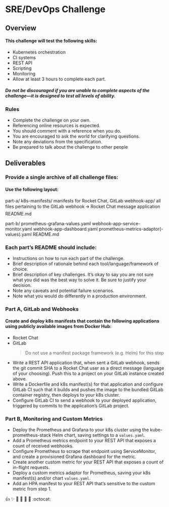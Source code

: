 # SRE/DevOps Challenge

## Overview

#### This challenge will test the following skills:
* Kubernetes orchestration
* CI systems
* REST API
* Scripting
* Monitoring
* Allow at least 3 hours to complete each part.

##### Do not be discouraged if you are unable to complete aspects of the challenge—it is designed to test all levels of ability.

### Rules
* Complete the challenge on your own. 
* Referencing online resources is expected. 
* You should comment with a reference when you do.
* You are encouraged to ask the world for clarifying questions.
* Note any deviations from the specification.
* Be prepared to talk about the challenge to other people

## Deliverables
### Provide a single archive of all challenge files:

#### Use the following layout:
part-a/
k8s-manifests/
manifests for Rocket Chat, GitLab
webhook-app/
all files pertaining to the GitLab webhook 🡪 Rocket Chat message application
README.md

part-b/
prometheus-grafana-values.yaml
webhook-app-service-monitor.yaml
webhook-app-dashboard.yaml
prometheus-metrics-adaptor(-values).yaml
README.md

### Each part’s README should include:
* Instructions on how to run each part of the challenge. 
* Brief description of rationale behind each tool/language/framework of choice.
* Brief description of key challenges. It’s okay to say you are not sure what you did was the best way to solve it. Be sure to justify your decision.
* Note any caveats and potential failure scenarios.
* Note what you would do differently in a production environment.

### Part A, GitLab and Webhooks
#### Create and deploy k8s manifests that contain the following applications using publicly available images from Docker Hub:
* Rocket Chat
* GitLab
    > Do not use a manifest package framework (e.g. Helm) for this step
* Write a REST API application that, when sent a GitLab webhook, sends the git commit SHA to a Rocket Chat user as a direct message (language of your choosing). Push this to a project on your GitLab instance created above.
* Write a Dockerfile and k8s manifest(s) for that application and configure GitLab CI such that it builds and pushes the image to the bundled GitLab container registry, then deploys to your k8s cluster.
* Configure GitLab CI to send a webhook to your deployed application, triggered by commits to the application’s GitLab project.

### Part B, Monitoring and Custom Metrics
* Deploy the Prometheus and Grafana to your k8s cluster using the kube-prometheus-stack Helm chart, saving settings to a `values.yaml`.
* Add a Prometheus metrics endpoint to your REST API that exposes a count of received webhooks.
* Configure Prometheus to scrape that endpoint using ServiceMonitor, and create a provisioned Grafana dashboard for the metric.
* Create another custom metric for your REST API that exposes a count of in-flight requests.
* Deploy a custom metrics adaptor for Prometheus, saving your k8s manifest(s) and/or chart `values.yaml`.
* Add an HPA manifest to your REST API that’s sensitive to the custom metric from step 1.

:+1: :sparkles: :camel: :tada: :rocket: :metal: :octocat: 